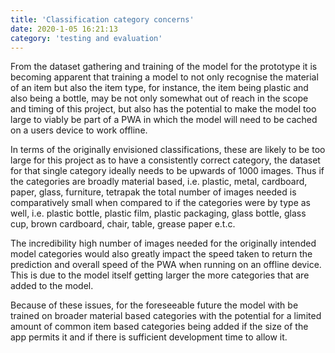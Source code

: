 ```yaml
---
title: 'Classification category concerns'
date: 2020-1-05 16:21:13
category: 'testing and evaluation'
---
```


From the dataset gathering and training of the model for the prototype it is becoming apparent that training a model to not only recognise the material of an item but also the item type, for instance, the item being plastic and also being a bottle, may be not only somewhat out of reach in the scope and timing of this project, but also has the potential to make the model too large to viably be part of a PWA in which the model will need to be cached on a users device to work offline.

In terms of the originally envisioned classifications, these are likely to be too large for this project as to have a consistently correct category, the dataset for that single category ideally needs to be upwards of 1000 images. Thus if the categories are broadly material based, i.e. plastic, metal, cardboard, paper, glass, furniture, tetrapak the total number of images needed is comparatively small when compared to if the categories were by type as well, i.e. plastic bottle, plastic film, plastic packaging, glass bottle, glass cup, brown cardboard, chair, table, grease paper e.t.c.

The incredibility high number of images needed for the originally intended model categories would also greatly impact the speed taken to return the prediction and overall speed of the PWA when running on an offline device. This is due to the model itself getting larger the more categories that are added to the model.

Because of these issues, for the foreseeable future the model with be trained on broader material based categories with the potential for a limited amount of common item based categories being added if the size of the app permits it and if there is sufficient development time to allow it.
